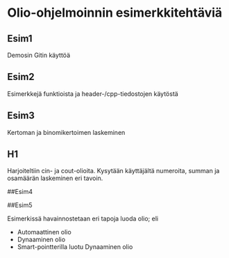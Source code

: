# Olio-ohjelmoinnin esimerkkitehtäviä

## Esim1

Demosin Gitin käyttöä

## Esim2

Esimerkkejä funktioista ja header-/cpp-tiedostojen käytöstä

## Esim3

Kertoman ja binomikertoimen laskeminen

## H1 

Harjoiteltiin cin- ja cout-olioita. Kysytään käyttäjältä numeroita,
summan ja osamäärän laskeminen eri tavoin.

##Esim4

##Esim5

Esimerkissä havainnostetaan eri tapoja luoda olio; eli
<ul>
<li>Automaattinen olio</li>
<li>Dynaaminen olio</li>
<li>Smart-pointterilla luotu Dynaaminen olio</li>
</ul>